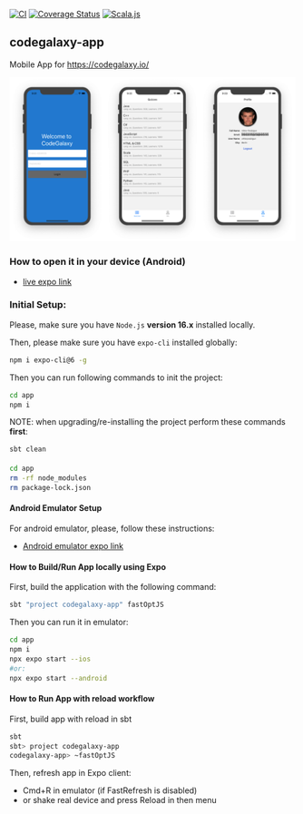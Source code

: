 
[![CI](https://github.com/ExplainLabs/codegalaxy-app/actions/workflows/ci.yml/badge.svg?branch=main)](https://github.com/ExplainLabs/codegalaxy-app/actions/workflows/ci.yml?query=workflow%3Aci+branch%3Amain)
[![Coverage Status](https://coveralls.io/repos/github/ExplainLabs/codegalaxy-app/badge.svg?branch=main)](https://coveralls.io/github/ExplainLabs/codegalaxy-app?branch=main)
[![Scala.js](https://www.scala-js.org/assets/badges/scalajs-1.8.0.svg)](https://www.scala-js.org)

## codegalaxy-app
Mobile App for https://codegalaxy.io/

![Screenshots](docs/images/screenshots.png)

### How to open it in your device (Android)

* [live expo link](https://expo.io/@viktorpodzigun/codegalaxy-app)

### Initial Setup:

Please, make sure you have `Node.js` **version 16.x** installed locally.

Then, please make sure you have `expo-cli` installed globally:
```bash
npm i expo-cli@6 -g
```

Then you can run following commands to init the project:
```bash
cd app
npm i
```

NOTE: when upgrading/re-installing the project perform these commands **first**:
```bash
sbt clean

cd app
rm -rf node_modules
rm package-lock.json
```

#### Android Emulator Setup

For android emulator, please, follow these instructions:
* [Android emulator expo link](https://docs.expo.io/workflow/android-studio-emulator/)

#### How to Build/Run App locally using Expo

First, build the application with the following command:
```bash
sbt "project codegalaxy-app" fastOptJS
```

Then you can run it in emulator:
```bash
cd app
npm i
npx expo start --ios
#or:
npx expo start --android
```

#### How to Run App with reload workflow

First, build app with reload in sbt
```bash
sbt
sbt> project codegalaxy-app
codegalaxy-app> ~fastOptJS
```

Then, refresh app in Expo client:
* Cmd+R in emulator (if FastRefresh is disabled)
* or shake real device and press Reload in then menu

